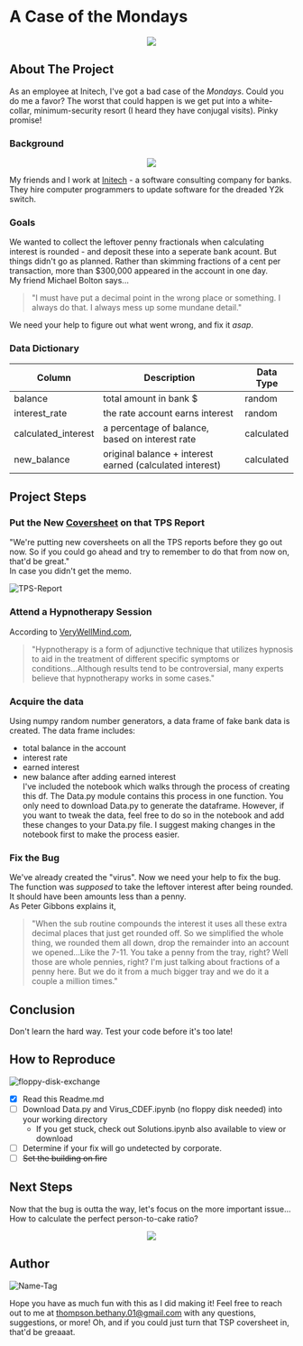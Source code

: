 # A Case of the Mondays
<p align="center">
  <img src="https://www.bedfordjones.com/wp-content/uploads/2017/10/Office-Space-images-3691415b-de44-4ecf-a5fb-1f7b416431b-1.jpg">
</p>  

## About The Project
As an employee at Initech, I've got a bad case of the *Mondays*. Could you do me a favor? The worst that could happen is we get put into a white-collar, minimum-security resort (I heard they have conjugal visits). Pinky promise!  
### Background
<p align="center">
  <img src="https://d1yjjnpx0p53s8.cloudfront.net/styles/logo-thumbnail/s3/052013/initech-edited-colors-font-vectorized.png?itok=IQhihDgr">
</p>  

My friends and I work at [Initech](https://movies.stackexchange.com/questions/726/what-kind-of-company-is-initech) - a software consulting company for banks. They hire computer programmers to update software for the dreaded Y2k switch.
### Goals
We wanted to collect the leftover penny fractionals when calculating interest is rounded - and deposit these into a seperate bank acount. But things didn't go as planned. Rather than skimming fractions of a cent per transaction, more than $300,000 appeared in the account in one day.   
My friend Michael Bolton says...   
> "I must have put a decimal point in the wrong place or something.
> I always do that. I always mess up some mundane detail."  

We need your help to figure out what went wrong, and fix it *asap*.
### Data Dictionary
| Column              | Description                                               | Data Type  |
|---------------------|-----------------------------------------------------------|------------|
| balance             | total amount in bank $                                    | random     |
| interest_rate       | the rate account earns interest                           | random     |
| calculated_interest | a percentage of balance, based on interest rate           | calculated |
| new_balance         | original balance + interest earned  (calculated interest) | calculated |  

## Project Steps
### Put the New [Coversheet](https://en.wikipedia.org/wiki/TPS_report) on that TPS Report
"We're putting new coversheets on all the TPS reports before they go out now. So if you could go ahead and try to remember to do that from now on, that'd be great."  
In case you didn't get the memo.  

![TPS-Report](https://upload.wikimedia.org/wikipedia/commons/thumb/7/75/Tps_report.png/440px-Tps_report.png)
### Attend a Hypnotherapy Session
According to [VeryWellMind.com](https://www.verywellmind.com/hypnotherapy-2671993),
> "Hypnotherapy is a form of adjunctive technique that utilizes hypnosis to aid in the treatment of different specific symptoms or conditions...Although results 
> tend to be controversial, many experts believe that hypnotherapy works in some cases."
### Acquire the data
Using numpy random number generators, a data frame of fake bank data is created. The data frame includes:
- total balance in the account
- interest rate
- earned interest
- new balance after adding earned interest  
I've included the notebook which walks through the process of creating this df. The Data.py module contains this process in one function. You only need to download Data.py to generate the dataframe. However, if you want to tweak the data, feel free to do so in the notebook and add these changes to your Data.py file. I suggest making changes in the notebook first to make the process easier.
### Fix the Bug
We've already created the "virus". Now we need your help to fix the bug. The function was *supposed* to take the leftover interest after being rounded. It should have been amounts less than a penny.  
As Peter Gibbons explains it,  
> "When the sub routine compounds the interest it uses all these extra decimal places that just get rounded off. So we simplified the whole thing, we rounded 
> them all down, drop the remainder into an account we opened...Like the 7-11. You take a penny from the tray, right? Well those are whole pennies, right? I'm just 
> talking about fractions of a penny here. But we do it from a much bigger tray and we do it a couple a million times."  

## Conclusion
Don't learn the hard way. Test your code before it's too late!
## How to Reproduce
![floppy-disk-exchange](https://thumbs.gfycat.com/GroundedSophisticatedFieldmouse-size_restricted.gif)   
- [x] Read this Readme.md
- [ ] Download Data.py and Virus_CDEF.ipynb (no floppy disk needed) into your working directory
    - If you get stuck, check out Solutions.ipynb also available to view or download
- [ ] Determine if your fix will go undetected by corporate.
- [ ] ~~Set the building on fire~~
## Next Steps
Now that the bug is outta the way, let's focus on the more important issue... How to calculate the perfect person-to-cake ratio?  

<p align="center">
  <img src="https://www.teamphoria.com/wp-content/uploads/9imQZkq.jpg">
</p> 

## Author
![Name-Tag](https://i.pinimg.com/originals/e1/56/2b/e1562bc3f546913c96df7903f57fdeb2.png)  

Hope you have as much fun with this as I did making it!
Feel free to reach out to me at thompson.bethany.01@gmail.com with any questions, suggestions, or more!
Oh, and if you could just turn that TSP coversheet in, that'd be greaaat.